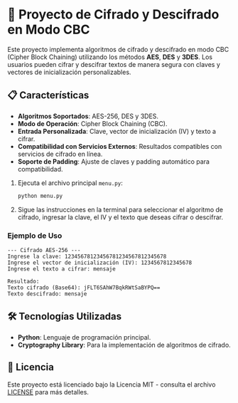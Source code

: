 # 🔐 Proyecto de Cifrado y Descifrado en Modo CBC

Este proyecto implementa algoritmos de cifrado y descifrado en modo CBC (Cipher Block Chaining) utilizando los métodos **AES**, **DES** y **3DES**. Los usuarios pueden cifrar y descifrar textos de manera segura con claves y vectores de inicialización personalizables.

## 📋 Características

- **Algoritmos Soportados**: AES-256, DES y 3DES.
- **Modo de Operación**: Cipher Block Chaining (CBC).
- **Entrada Personalizada**: Clave, vector de inicialización (IV) y texto a cifrar.
- **Compatibilidad con Servicios Externos**: Resultados compatibles con servicios de cifrado en línea.
- **Soporte de Padding**: Ajuste de claves y padding automático para compatibilidad.

1. Ejecuta el archivo principal `menu.py`:
   ```bash
   python menu.py
   ```
2. Sigue las instrucciones en la terminal para seleccionar el algoritmo de cifrado, ingresar la clave, el IV y el texto que deseas cifrar o descifrar.

### Ejemplo de Uso

```plaintext
--- Cifrado AES-256 ---
Ingrese la clave: 12345678123456781234567812345678
Ingrese el vector de inicialización (IV): 1234567812345678
Ingrese el texto a cifrar: mensaje

Resultado:
Texto cifrado (Base64): jFLT6SAhW7BqkRWtSaBYPQ==
Texto descifrado: mensaje
```

## 🛠️ Tecnologías Utilizadas

- **Python**: Lenguaje de programación principal.
- **Cryptography Library**: Para la implementación de algoritmos de cifrado.

## 📄 Licencia

Este proyecto está licenciado bajo la Licencia MIT - consulta el archivo [LICENSE](LICENSE) para más detalles.

